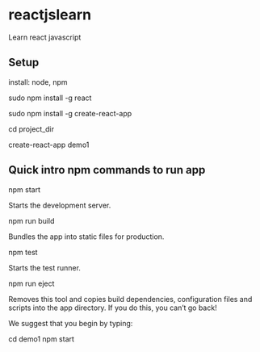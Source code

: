 # reactjslearn
Learn react javascript

## Setup
install: node, npm

sudo npm install -g react

sudo npm install -g create-react-app

cd project_dir

create-react-app demo1

## Quick intro npm commands to run app

npm start
    
  Starts the development server.

npm run build
  
  Bundles the app into static files for production.

npm test
  
  Starts the test runner.

npm run eject
  
  Removes this tool and copies build dependencies, configuration files
  and scripts into the app directory. If you do this, you can’t go back!

We suggest that you begin by typing:

  cd demo1
  npm start

